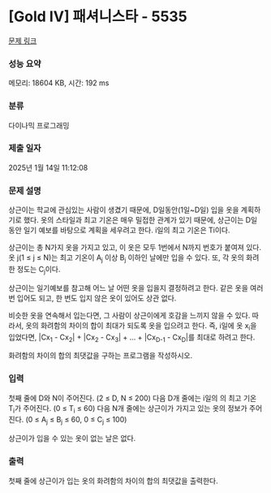 # [Gold IV] 패셔니스타 - 5535 

[문제 링크](https://www.acmicpc.net/problem/5535) 

### 성능 요약

메모리: 18604 KB, 시간: 192 ms

### 분류

다이나믹 프로그래밍

### 제출 일자

2025년 1월 14일 11:12:08

### 문제 설명

<p>상근이는 학교에 관심있는 사람이 생겼기 때문에, D일동안(1일~D일) 입을 옷을 계획하기로 했다. 옷의 스타일과 최고 기온은 매우 밀접한 관계가 있기 때문에, 상근이는 D일 동안 일기 예보를 바탕으로 계획을 세우려고 한다. i일의 최고 기온은 Ti이다.</p>

<p>상근이는 총 N가지 옷을 가지고 있고, 이 옷은 모두 1번에서 N까지 번호가 붙여져 있다. 옷 j(1 ≤ j ≤ N)는 최고 기온이 A<sub>j</sub> 이상 B<sub>j</sub> 이하인 날에만 입을 수 있다. 또, 각 옷의 화려한 정도는 C<sub>j</sub>이다.</p>

<p>상근이는 일기예보를 참고해 어느 날 어떤 옷을 입을지 결정하려고 한다. 같은 옷을 여러 번 입어도 되고, 한 번도 입지 않은 옷이 있어도 상관 없다.</p>

<p>비슷한 옷을 연속해서 입는다면, 그 사람이 상근이에게 호감을 느끼지 않을 수 있다. 따라서, 옷의 화려함의 차이의 합이 최대가 되도록 옷을 입으려고 한다. 즉, i일에 옷 x<sub>i</sub>을 입었다면, |Cx<sub>1</sub> - Cx<sub>2</sub>| + |Cx<sub>2</sub> - Cx<sub>3</sub>| + ... + |Cx<sub>D-1</sub> - Cx<sub>D</sub>|를 최대로 하려고 한다.</p>

<p>화려함의 차이의 합의 최댓값을 구하는 프로그램을 작성하시오.</p>

### 입력 

 <p>첫째 줄에 D와 N이 주어진다. (2 ≤ D, N ≤ 200) 다음 D개 줄에는 i일의 의 최고 기온 T<sub>i</sub>가 주어진다. (0 ≤ T<sub>i</sub> ≤ 60) 다음 N개 줄에는 상근이가 가지고 있는 옷의 정보가 주어진다. (0 ≤ A<sub>j</sub> ≤ B<sub>j</sub> ≤ 60, 0 ≤ C<sub>j</sub> ≤ 100)</p>

<p>상근이가 입을 수 있는 옷이 없는 날은 없다.</p>

### 출력 

 <p>첫째 줄에 상근이가 입는 옷의 화려함의 차이의 합의 최댓값을 출력한다.</p>

